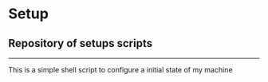 # Setup
## Repository of setups scripts

---

This is a simple shell script to configure a initial state of my machine
